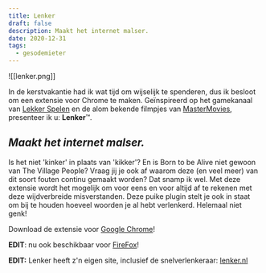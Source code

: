 ```yaml
---
title: Lenker
draft: false
description: Maakt het internet malser.
date: 2020-12-31
tags:
  - gesodemieter
---
```

![[lenker.png]]

In de kerstvakantie had ik wat tijd om wijselijk te spenderen, dus ik besloot om een extensie voor Chrome te maken. Geïnspireerd op het gamekanaal van [Lekker Spelen](http://speedrunners.nl/) en de alom bekende filmpjes van [MasterMovies](http://www.mastermovies.nl/), presenteer ik u: **Lenker**™.

## _Maakt het internet malser._

Is het niet 'kinker' in plaats van 'kikker'? En is Born to be Alive niet gewoon van The Village People? Vraag jij je ook af waarom deze (en veel meer) van dit soort fouten continu gemaakt worden? Dat snamp ik wel. Met deze extensie wordt het mogelijk om voor eens en voor altijd af te rekenen met deze wijdverbreide misverstanden. Deze puike plugin stelt je ook in staat om bij te houden hoeveel woorden je al hebt verlenkerd. Helemaal niet genk!

Download de extensie voor [Google Chrome](https://chrome.google.com/webstore/detail/lenker/ankggggimbkoobmifkbglbnegnbndbgn)!

**EDIT**: nu ook beschikbaar voor [FireFox](https://addons.mozilla.org/nl/firefox/addon/lenker/)!

**EDIT:** Lenker heeft z'n eigen site, inclusief de snelverlenkeraar: [lenker.nl](http://lenker.nl/)